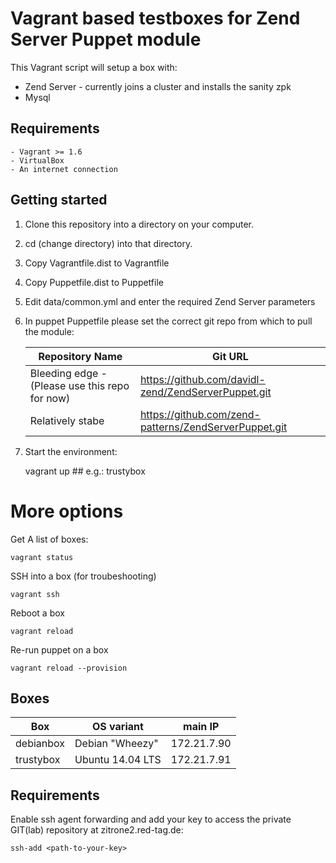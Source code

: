 Vagrant based testboxes for Zend Server Puppet module
=====================================================

This Vagrant script will setup a box with:
 - Zend Server - currently joins a cluster and installs the sanity zpk
 - Mysql


Requirements
------------

    - Vagrant >= 1.6
    - VirtualBox
    - An internet connection


Getting started
---------------

1. Clone this repository into a directory on your computer.
2. cd (change directory) into that directory. 
3. Copy Vagrantfile.dist to Vagrantfile
4. Copy Puppetfile.dist to Puppetfile 
5. Edit data/common.yml and enter the required Zend Server parameters
6. In puppet Puppetfile please set the correct git repo from which to pull the module:

    | Repository Name   | Git URL|
    |-------------------|--------|
    | Bleeding edge - (Please use this repo for now) | https://github.com/davidl-zend/ZendServerPuppet.git |
    | Relatively stabe | https://github.com/zend-patterns/ZendServerPuppet.git|

7. Start the environment:

    vagrant up <boxname> ## e.g.: trustybox


# More options
Get A list of boxes:

    vagrant status

SSH into a box (for troubeshooting)

    vagrant ssh
    
Reboot a box
    
    vagrant reload
    
Re-run puppet on a box
    
    vagrant reload --provision

Boxes
-----

| Box       | OS variant       | main IP       |
|-----------|------------------|---------------|
| debianbox | Debian "Wheezy"  | 172.21.7.90   |
| trustybox | Ubuntu 14.04 LTS | 172.21.7.91   |

Requirements
------------

Enable ssh agent forwarding and add your key to access the private GIT(lab) repository at zitrone2.red-tag.de:

    ssh-add <path-to-your-key>


